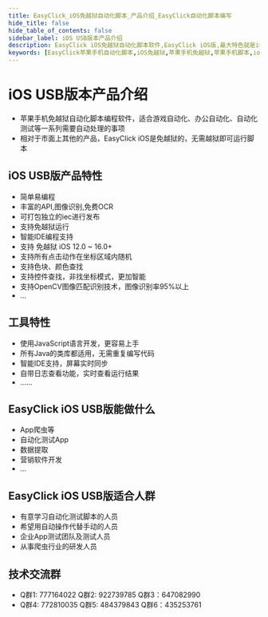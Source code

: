 ```yaml
---
title: EasyClick_iOS免越狱自动化脚本_产品介绍_EasyClick自动化脚本编写
hide_title: false
hide_table_of_contents: false
sidebar_label: iOS USB版本产品介绍
description: EasyClick iOS免越狱自动化脚本软件,EasyClick iOS版,最大特色就是iOS 免越狱，支持 iOS 12 - 16+的系统，使用EasyClick编写代码更加智能，函数功能更丰富，兼容性更高，同时更新的速度以及问题解决能力更强
keywords: [EasyClick苹果手机自动化脚本,iOS免越狱,苹果手机免越狱,苹果手机脚本,ios手机脚本编写,ios手机投屏]
---
```


# iOS USB版本产品介绍
- 苹果手机免越狱自动化脚本编程软件，适合游戏自动化、办公自动化、自动化测试等一系列需要自动处理的事项
- 相对于市面上其他的产品，EasyClick iOS是免越狱的，无需越狱即可运行脚本
## iOS USB版产品特性
  * 简单易编程
  * 丰富的API,图像识别,免费OCR
  * 可打包独立的iec进行发布
  * 支持免越狱运行
  * 智能IDE编程支持
  * 支持 免越狱 iOS 12.0 ~ 16.0+
  * 支持所有点击动作在坐标区域内随机
  * 支持色块、颜色查找
  * 支持控件查找，非找坐标模式，更加智能
  * 支持OpenCV图像匹配识别技术，图像识别率95%以上
  * ...
    
## 工具特性
  * 使用JavaScript语言开发，更容易上手
  * 所有Java的类库都适用，无需重复编写代码
  * 智能IDE支持，屏幕实时同步
  * 自带日志查看功能，实时查看运行结果
  * ......
    

## EasyClick iOS USB版能做什么
  * App爬虫等
  * 自动化测试App
  * 数据提取
  * 营销软件开发
  * ...

## EasyClick iOS USB版适合人群
  * 有意学习自动化测试脚本的人员
  * 希望用自动操作代替手动的人员
  *  企业App测试团队及测试人员
  * 从事爬虫行业的研发人员


## 技术交流群 
  - Q群1: 777164022 Q群2: 922739785 Q群3：647082990
  - Q群4: 772810035 Q群5: 484379843 Q群6：435253761 
